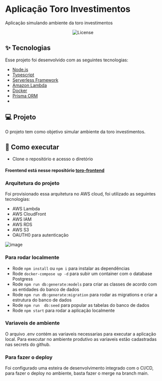 # Aplicação Toro Investimentos
Aplicação simulando ambiente da toro investimentos
 
<p align="center">
  <img alt="License" src="https://img.shields.io/static/v1?label=license&message=MIT&color=8257E5&labelColor=000000">
</p>

## ✨ Tecnologias

Esse projeto foi desenvolvido com as seguintes tecnologias:

- [Node.js](https://nodejs.org/en/)
- [Typescript](https://www.typescriptlang.org/)
- [Serverless Framework](serverless.com/) 
- [Amazon Lambda](https://aws.amazon.com/pt/lambda/)
- [Docker](https://www.docker.com/)
- [Prisma ORM](https://www.prisma.io/)
- 
## 💻 Projeto

O projeto tem como objetivo simular ambiente da toro investimentos.

## 🚀 Como executar
- Clone o repositório e acesso o diretório

#### Froentend está nesse repositório [toro-frontend](https://github.com/Dionleno/toro-frontend) 

### Arquitetura do projeto
Foi provisionado essa arquitetura no AWS cloud, foi utilizado as seguintes tecnologias:
- AWS Lambda
- AWS CloudFront
- AWS IAM
- AWS RDS
- AWS S3
- OAUTH0 para autenticação

![image](https://github.com/Dionleno/toro-microservice-backend/assets/19779057/7151b0be-12db-4b1a-becd-ea9cc243c96f)

### Para rodar localmente
- Rode `npm install` ou `npm i` para instalar as dependências
- Rode `docker-compose up -d` para subir um container com o database Postgress
- Rode `npm run db:generate:models` para criar as classes de acordo com as entidades do banco de dados
- Rode `npm run db:generate:migration` para rodar as migrations e criar a estrutura do banco de dados
- Rode `npm run  db:seed` para popular as tabelas do banco de dados
- Rode `npm start` para rodar a aplicação localmente

### Variaveis de ambiente
O arquivo .env contém as variaveis necessarias para executar a aplicação local. Para executar no ambiente produtivo as variaveis estão cadastradas nas secrets do github.

### Para fazer o deploy
Foi configurado uma esteira de desenvolvimento integrado com o CI/CD, para fazer o deploy no ambiente, basta fazer o merge na branch main.
